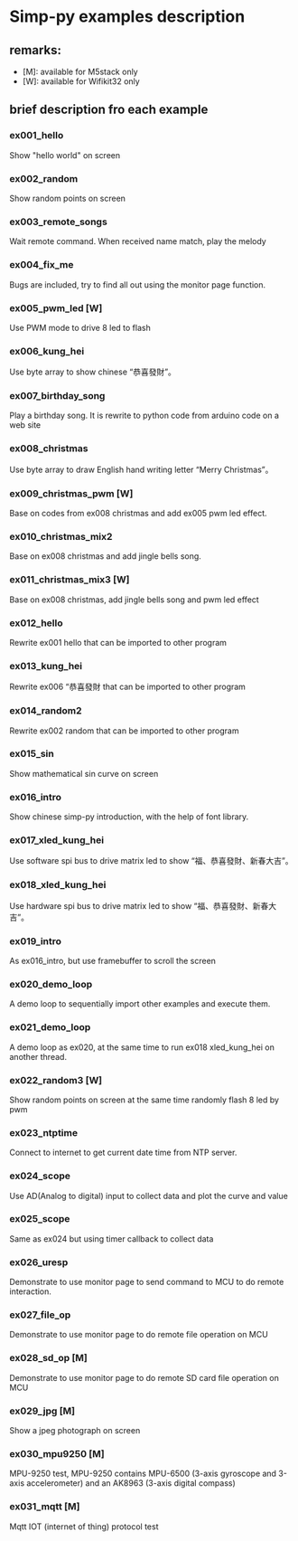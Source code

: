 # Simp-py examples description

## remarks:
* [M]: available for M5stack only
* [W]: available for Wifikit32 only

## brief description fro each example

### ex001_hello
Show "hello world" on screen

### ex002_random
Show random points on screen

### ex003_remote_songs
Wait remote command. When received name match, play the melody

### ex004_fix_me
Bugs are included, try to find all out using the monitor page function.

### ex005_pwm_led [W]
Use PWM mode to drive 8 led to flash

### ex006_kung_hei
Use byte array to show chinese “恭喜發財”。

### ex007_birthday_song
Play a birthday song. It is rewrite to python code from arduino code on a web site

### ex008_christmas
Use byte array to draw English hand writing letter “Merry Christmas”。 

### ex009_christmas_pwm [W]
Base on codes from ex008 christmas and add ex005 pwm led effect. 

### ex010_christmas_mix2
Base on ex008 christmas and add jingle bells song. 

### ex011_christmas_mix3 [W]
Base on ex008 christmas, add jingle bells song and pwm led effect  

### ex012_hello
Rewrite ex001 hello that can be imported to other program

### ex013_kung_hei
Rewrite ex006 “恭喜發財 that can be imported to other program

### ex014_random2
Rewrite ex002 random that can be imported to other program

### ex015_sin
Show mathematical sin curve on screen

### ex016_intro
Show chinese simp-py introduction, with the help of font library. 

### ex017_xled_kung_hei
Use software spi bus to drive matrix led to show “福、恭喜發財、新春大吉”。

### ex018_xled_kung_hei
Use hardware spi bus to drive matrix led to show “福、恭喜發財、新春大吉”。

### ex019_intro
As ex016_intro, but use framebuffer to scroll the screen

### ex020_demo_loop
A demo loop to sequentially import other examples and execute them.

### ex021_demo_loop
A demo loop as ex020, at the same time to run ex018 xled_kung_hei on another thread.

### ex022_random3 [W]
Show random points on screen at the same time randomly flash 8 led by pwm

### ex023_ntptime
Connect to internet to get current date time from NTP server.

### ex024_scope
Use AD(Analog to digital) input to collect data and plot the curve and value

### ex025_scope
Same as ex024 but using timer callback to collect data

### ex026_uresp
Demonstrate to use monitor page to send command to MCU to do remote interaction.

### ex027_file_op
Demonstrate to use monitor page to do remote file operation on MCU 

### ex028_sd_op [M]
Demonstrate to use monitor page to do remote SD card file operation on MCU

### ex029_jpg [M]
Show a jpeg photograph on screen

### ex030_mpu9250 [M]
MPU-9250 test, MPU-9250 contains MPU-6500 (3-axis gyroscope and 3-axis accelerometer) and an AK8963 (3-axis digital compass)

### ex031_mqtt [M]
Mqtt IOT (internet of thing) protocol test
